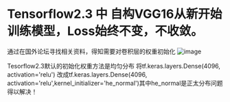# Tensorflow2.3 中 自构VGG16从新开始训练模型，Loss始终不变，不收敛。
  通过在国外论坛寻找相关资料，得知需要对卷积层的权重初始化
  ![image](https://user-images.githubusercontent.com/120508831/208393398-93599815-8bd4-441b-adb2-fb06693c226a.png)
  
  Tesorflow2.3默认的初始化权重方法是均匀分布
  将tf.keras.layers.Dense(4096, activation='relu')
  改成tf.keras.layers.Dense(4096, activation='relu',kernel_initializer='he_normal')其中he_normal是正太分布问题得以解决！
